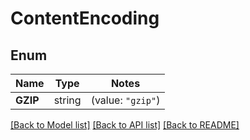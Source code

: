 # ContentEncoding

## Enum

Name | Type | Notes
------------ | ------------- | -------------
**GZIP** | string | (value: `"gzip"`)


[[Back to Model list]](../README.md#documentation-for-models) [[Back to API list]](../README.md#documentation-for-api-endpoints) [[Back to README]](../README.md)


